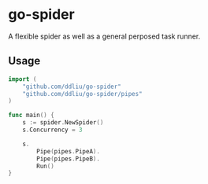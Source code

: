 # go-spider

A flexible spider as well as a general perposed task runner.

## Usage

```go
import (
    "github.com/ddliu/go-spider"
    "github.com/ddliu/go-spider/pipes"
)

func main() {
    s := spider.NewSpider()
    s.Concurrency = 3

    s.
        Pipe(pipes.PipeA).
        Pipe(pipes.PipeB).
        Run()
}
```